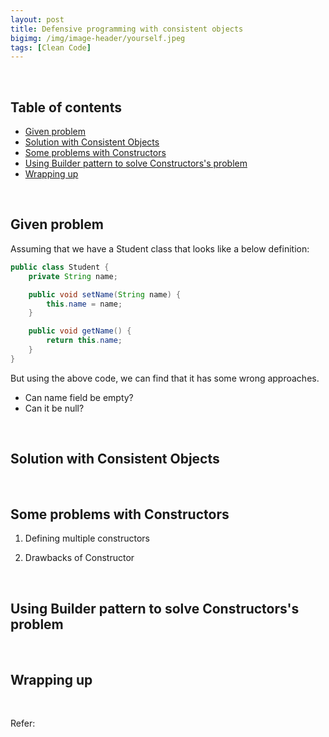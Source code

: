 ```yaml
---
layout: post
title: Defensive programming with consistent objects
bigimg: /img/image-header/yourself.jpeg
tags: [Clean Code]
---
```




<br>

## Table of contents
- [Given problem](#given-problem)
- [Solution with Consistent Objects](#solution-with-consistent-objects)
- [Some problems with Constructors](#some-problems-with-constructors)
- [Using Builder pattern to solve Constructors's problem](#using-builder-pattern-to-solve-constructor's-problem)
- [Wrapping up](#wrapping-up)

<br>

## Given problem

Assuming that we have a Student class that looks like a below definition:

```java
public class Student {
    private String name;

    public void setName(String name) {
        this.name = name;
    }

    public void getName() {
        return this.name;
    }
}
```

But using the above code, we can find that it has some wrong approaches.
- Can name field be empty?
- Can it be null?



<br>

## Solution with Consistent Objects





<br>

## Some problems with Constructors

1. Defining multiple constructors




2. Drawbacks of Constructor



<br>

## Using Builder pattern to solve Constructors's problem





<br>

## Wrapping up




<br>

Refer:

[]()